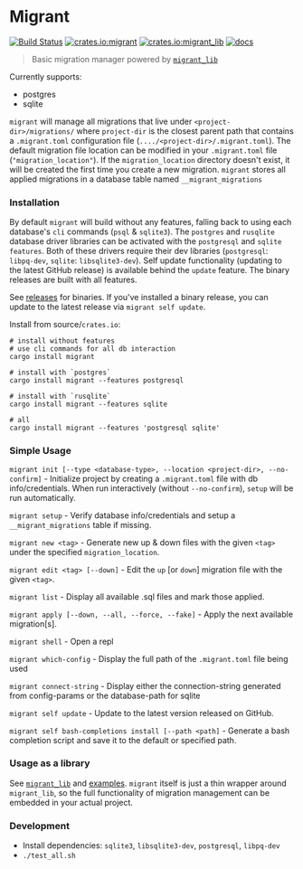 # Migrant
[![Build Status](https://travis-ci.org/jaemk/migrant.svg?branch=master)](https://travis-ci.org/jaemk/migrant)
[![crates.io:migrant](https://img.shields.io/crates/v/migrant.svg?label=migrant)](https://crates.io/crates/migrant)
[![crates.io:migrant_lib](https://img.shields.io/crates/v/migrant_lib.svg?label=migrant_lib)](https://crates.io/crates/migrant_lib)
[![docs](https://docs.rs/migrant_lib/badge.svg)](https://docs.rs/migrant_lib)

> Basic migration manager powered by [`migrant_lib`](https://github.com/jaemk/migrant/tree/master/migrant_lib)

Currently supports:
 * postgres
 * sqlite


`migrant` will manage all migrations that live under `<project-dir>/migrations/` where `project-dir` is the closest
parent path that contains a `.migrant.toml` configuration file (`..../<project-dir>/.migrant.toml`).
The default migration file location can be modified in your `.migrant.toml` file (`"migration_location"`).
If the `migration_location` directory doesn't exist, it will be created the first time you create a new migration.
`migrant` stores all applied migrations in a database table named `__migrant_migrations`


### Installation

By default `migrant` will build without any features, falling back to using each database's `cli` commands (`psql` & `sqlite3`).
The `postgres` and `rusqlite` database driver libraries can be activated with the `postgresql` and `sqlite` `features`.
Both of these drivers require their dev libraries (`postgresql`: `libpq-dev`, `sqlite`: `libsqlite3-dev`).
Self update functionality (updating to the latest GitHub release) is available behind the `update` feature.
The binary releases are built with all features.

See [releases](https://github.com/jaemk/migrant/releases) for binaries. If you've installed a binary release, you can update to the latest release via `migrant self update`.

Install from source/`crates.io`:

```shell
# install without features
# use cli commands for all db interaction
cargo install migrant

# install with `postgres`
cargo install migrant --features postgresql

# install with `rusqlite`
cargo install migrant --features sqlite

# all
cargo install migrant --features 'postgresql sqlite'
```

### Simple Usage

`migrant init [--type <database-type>, --location <project-dir>, --no-confirm]` - Initialize project by creating a `.migrant.toml` file with db info/credentials.
When run interactively (without `--no-confirm`), `setup` will be run automatically.

`migrant setup` - Verify database info/credentials and setup a `__migrant_migrations` table if missing.

`migrant new <tag>` - Generate new up & down files with the given `<tag>` under the specified `migration_location`.

`migrant edit <tag> [--down]` - Edit the `up` [or `down`] migration file with the given `<tag>`.

`migrant list` - Display all available .sql files and mark those applied.

`migrant apply [--down, --all, --force, --fake]` - Apply the next available migration[s].

`migrant shell` - Open a repl

`migrant which-config` - Display the full path of the `.migrant.toml` file being used

`migrant connect-string` - Display either the connection-string generated from config-params or the database-path for sqlite

`migrant self update` - Update to the latest version released on GitHub.

`migrant self bash-completions install [--path <path]` - Generate a bash completion script and save it to the default or specified path.


### Usage as a library

See [`migrant_lib`](https://github.com/jaemk/migrant/tree/master/migrant_lib) and
[examples](https://github.com/jaemk/migrant/tree/master/migrant_lib/examples).
`migrant` itself is just a thin wrapper around `migrant_lib`, so the full functionality of migration management
can be embedded in your actual project.


### Development

- Install dependencies: `sqlite3`, `libsqlite3-dev`, `postgresql`, `libpq-dev`
- `./test_all.sh`

